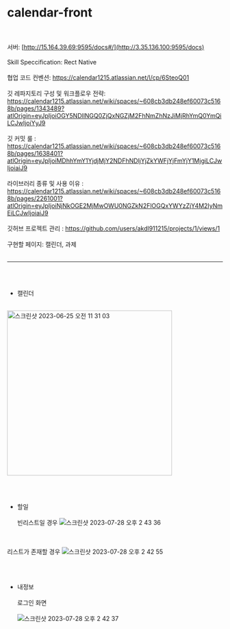 # calendar-front

<br><br>
서버: [http://15.164.39.69:9595/docs#/](http://3.35.136.100:9595/docs)
<br><br>
Skill Speccification: Rect Native
<br><br>
협업 코드 컨벤션: https://calendar1215.atlassian.net/l/cp/6SteoQ01
<br><br>
깃 레파지토리 구성 및 워크플로우 전략: https://calendar1215.atlassian.net/wiki/spaces/~608cb3db248ef60073c5168b/pages/1343489?atlOrigin=eyJpIjoiOGY5NDllNGQ0ZjQxNGZjM2FhNmZhNzJiMjRhYmQ0YmQiLCJwIjoiYyJ9
<br><br>
깃 커밋 룰 : https://calendar1215.atlassian.net/wiki/spaces/~608cb3db248ef60073c5168b/pages/1638401?atlOrigin=eyJpIjoiMDhhYmY1YjdjMjY2NDFhNDljYjZkYWFjYjFmYjY1MjgiLCJwIjoiaiJ9
<br><br>
라이브러리 종류 및 사용 이유 : https://calendar1215.atlassian.net/wiki/spaces/~608cb3db248ef60073c5168b/pages/2261001?atlOrigin=eyJpIjoiNjNkOGE2MjMwOWU0NGZkN2FlOGQxYWYzZjY4M2IyNmEiLCJwIjoiaiJ9
<br><br>
깃허브 프로젝트 관리 : https://github.com/users/akdl911215/projects/1/views/1
<br><br>
구현할 페이지: 캘린더, 과제
<br><br>

--------------------------------------------------------------------------

<br><br>
- 캘린더
<br><br>
<img width="385" alt="스크린샷 2023-06-25 오전 11 31 03" src="https://github.com/akdl911215/calendar-front/assets/76759835/39892481-2a0a-4265-86d7-1027d0a9a0e0">


<br><br>
- 할일
<br><br>
빈리스트일 경우
![스크린샷 2023-07-28 오후 2 43 36](https://github.com/akdl911215/calendar-front/assets/76759835/5dca8e3d-a4f2-4335-80fb-06f5ccc821a9)

<br><br>
리스트가 존재할 경우
![스크린샷 2023-07-28 오후 2 42 55](https://github.com/akdl911215/calendar-front/assets/76759835/4d969c3a-7549-4763-bac8-f228329deee9)


<br><br>
- 내정보
<br><br>
로그인 화면
<br><br>
![스크린샷 2023-07-28 오후 2 42 37](https://github.com/akdl911215/calendar-front/assets/76759835/d8951f79-5873-4482-bea2-1a344dbbbe39)


